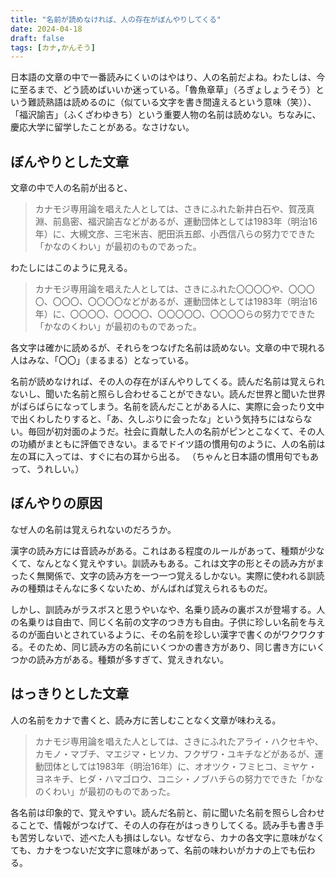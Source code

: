 ```yaml
---
title: "名前が読めなければ、人の存在がぼんやりしてくる"
date: 2024-04-18
draft: false
tags: [カナ,かんそう]
---
```


日本語の文章の中で一番読みにくいのはやはり、人の名前だよね。わたしは、今に至るまで、どう読めばいいか迷っている。「魯魚章草」（ろぎょしょうそう）という難読熟語は読めるのに（似ている文字を書き間違えるという意味（笑））、「福沢諭吉」（ふくざわゆきち）という重要人物の名前は読めない。ちなみに、慶応大学に留学したことがある。なさけない。

## ぼんやりとした文章

文章の中で人の名前が出ると、

> カナモジ専用論を唱えた人としては、さきにふれた新井白石や、賀茂真淵、前島密、福沢諭吉などがあるが、運動団体としては1983年（明治16年）に、大槻文彦、三宅米吉、肥田浜五郎、小西信八らの努力でできた「かなのくわい」が最初のものであった。

わたしにはこのように見える。

> カナモジ専用論を唱えた人としては、さきにふれた〇〇〇〇や、〇〇〇〇、〇〇〇、〇〇〇〇などがあるが、運動団体としては1983年（明治16年）に、〇〇〇〇、〇〇〇〇、〇〇〇〇〇、〇〇〇〇らの努力でできた「かなのくわい」が最初のものであった。

各文字は確かに読めるが、それらをつなげた名前は読めない。文章の中で現れる人はみな、「〇〇」（まるまる）となっている。

名前が読めなければ、その人の存在がぼんやりしてくる。読んだ名前は覚えられないし、聞いた名前と照らし合わせることができない。読んだ世界と聞いた世界がばらばらになってしまう。名前を読んだことがある人に、実際に会ったり文中で出くわしたりすると、「あ、久しぶりに会ったな」という気持ちにはならない。毎回が初対面のようだ。社会に貢献した人の名前がピンとこなくて、その人の功績がまともに評価できない。まるでドイツ語の慣用句のように、人の名前は左の耳に入っては、すぐに右の耳から出る。 （ちゃんと日本語の慣用句でもあって、うれしい。）

## ぼんやりの原因

なぜ人の名前は覚えられないのだろうか。

漢字の読み方には音読みがある。これはある程度のルールがあって、種類が少なくて、なんとなく覚えやすい。訓読みもある。これは文字の形とその読み方がまったく無関係で、文字の読み方を一つ一つ覚えるしかない。実際に使われる訓読みの種類はそんなに多くないため、がんばれば覚えられるものだ。

しかし、訓読みがラスボスと思うやいなや、名乗り読みの裏ボスが登場する。人の名乗りは自由で、同じく名前の文字のつき方も自由。子供に珍しい名前を与えるのが面白いとされているように、その名前を珍しい漢字で書くのがワクワクする。そのため、同じ読み方の名前にいくつかの書き方があり、同じ書き方にいくつかの読み方がある。種類が多すぎて、覚えきれない。

## はっきりとした文章

人の名前をカナで書くと、読み方に苦しむことなく文章が味わえる。

> カナモジ専用論を唱えた人としては、さきにふれたアライ・ハクセキや、カモノ・マブチ、マエジマ・ヒソカ、フクザワ・ユキチなどがあるが、運動団体としては1983年（明治16年）に、オオツク・フミヒコ、ミヤケ・ヨネキチ、ヒダ・ハマゴロウ、コニシ・ノブハチらの努力でできた「かなのくわい」が最初のものであった。

各名前は印象的で、覚えやすい。読んだ名前と、前に聞いた名前を照らし合わせることで、情報がつなげて、その人の存在がはっきりしてくる。読み手も書き手も苦労しないで、述べた人も損はしない。なぜなら、カナの各文字に意味がなくても、カナをつないだ文字に意味があって、名前の味わいがカナの上でも伝わる。
